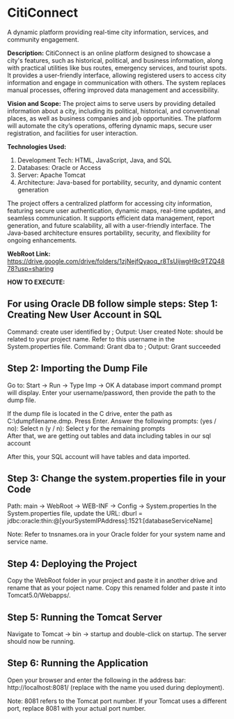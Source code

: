 # CitiConnect
A dynamic platform providing real-time city information, services, and community engagement.

**Description:** 
CitiConnect is an online platform designed to showcase a city's features, such as historical, political, and business information, along with practical utilities like bus routes, emergency services, and tourist spots. It provides a user-friendly interface, allowing registered users to access city information and engage in communication with others. The system replaces manual processes, offering improved data management and accessibility.

**Vision and Scope:**
The project aims to serve users by providing detailed information about a city, including its political, historical, and conventional places, as well as business companies and job opportunities. The platform will automate the city’s operations, offering dynamic maps, secure user registration, and facilities for user interaction.

**Technologies Used:**
1. Development Tech: HTML, JavaScript, Java, and SQL
2. Databases: Oracle or Access
3. Server: Apache Tomcat
4. Architecture: Java-based for portability, security, and dynamic content generation

The project offers a centralized platform for accessing city information, featuring secure user authentication, dynamic maps, real-time updates, and seamless communication. It supports efficient data management, report generation, and future scalability, all with a user-friendly interface. The Java-based architecture ensures portability, security, and flexibility for ongoing enhancements.

****WebRoot Link:**** https://drive.google.com/drive/folders/1zjNejfQyaoq_r8TsUijwgH9c9TZQ4878?usp=sharing 

**HOW TO EXECUTE:**

For using Oracle DB follow simple steps:
Step 1: Creating New User Account in SQL
----------------------------------------
Command: create user <username> identified by <password>;
  Output: User created
  Note: <username> should be related to your project name. Refer to this username in the System.properties file.
Command: Grant dba to <username>;
  Output: Grant succeeded

Step 2: Importing the Dump File
--------------------------------
Go to: Start -> Run -> Type Imp -> OK
A database import command prompt will display. Enter your username/password, then provide the path to the dump file.

If the dump file is located in the C drive, enter the path as C:\dumpfilename.dmp.
  Press Enter. Answer the following prompts:
  (yes / no): Select n
  (y / n): Select y for the remaining prompts  
  After that, we are getting out tables and data including tables in our sql account

After this, your SQL account will have tables and data imported.

Step 3: Change the system.properties file in your Code
------------------------------------------------------
Path: main -> WebRoot -> WEB-INF -> Config -> System.properties
In the System.properties file, update the URL:
        dburl = jdbc:oracle:thin:@[yourSystemIPAddress]:1521:[databaseServiceName]

Note: Refer to tnsnames.ora in your Oracle folder for your system name and service name.	

Step 4: Deploying the Project
-----------------------------
Copy the WebRoot folder in your project and paste it in another drive and rename that as your poject name.
Copy this renamed folder and paste it into Tomcat5.0/Webapps/.

Step 5: Running the Tomcat Server
---------------------------------
Navigate to Tomcat -> bin -> startup and double-click on startup.
The server should now be running.

Step 6: Running the Application
-------------------------------
Open your browser and enter the following in the address bar:
http://localhost:8081/<projectname> (replace <projectname> with the name you used during deployment).

Note: 8081 refers to the Tomcat port number. If your Tomcat uses a different port, replace 8081 with your actual port number.
